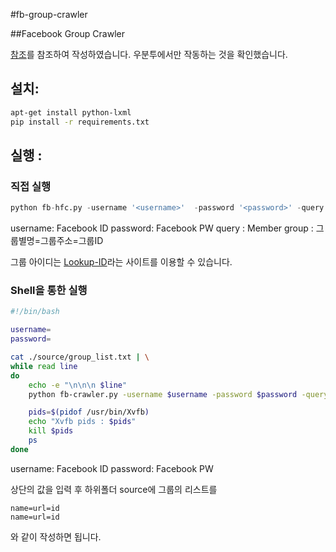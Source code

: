 #fb-group-crawler

##Facebook Group Crawler

[참조](https://github.com/prili/fb-hfc)를 참조하여 작성하였습니다.
우분투에서만 작동하는 것을 확인했습니다.

## 설치:

``` bash
apt-get install python-lxml
pip install -r requirements.txt
```

## 실행 :

### 직접 실행

```python
python fb-hfc.py -username '<username>'  -password '<password>' -query '<graph search query>' -group <name=url=id>
```

username: Facebook ID
password: Facebook PW
query : Member
group : 그룹별명=그룹주소=그룹ID

그룹 아이디는 [Lookup-ID](http://lookup-id.com)라는 사이트를 이용할 수 있습니다.

### Shell을 통한 실행

```bash
#!/bin/bash

username=
password=

cat ./source/group_list.txt | \
while read line
do
	echo -e "\n\n\n $line"
	python fb-crawler.py -username $username -password $password -query member -group $line

    pids=$(pidof /usr/bin/Xvfb)
	echo "Xvfb pids : $pids"
	kill $pids
	ps
done
```

username: Facebook ID
password: Facebook PW

상단의 값을 입력 후 하위폴더 source에 그룹의 리스트를

	name=url=id
	name=url=id

와 같이 작성하면 됩니다.